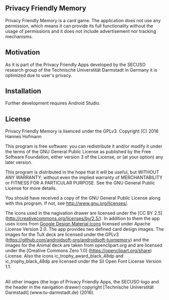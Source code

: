 ## Privacy Friendly Memory

Privacy Friendly Memory is a card game. The application does not use any permission, which means it can provide its full functionality without the usage of permissions and it does not include advertisement nor tracking mechanisms.

## Motivation 

As it is part of the Privacy Friendly Apps developed by the SECUSO research group of the Technische 
Universtität Darmstadt in Germany it is optimized due to user's privacy.

## Installation

Further development requires Android Studio.

## License

Privacy Friendly Memory is lisenced under the GPLv3. Copyright (C) 2016 Hannes Hofmann

This program is free software: you can redistribute it and/or modify
it under the terms of the GNU General Public License as published by
the Free Software Foundation, either version 3 of the License, or
(at your option) any later version.

This program is distributed in the hope that it will be useful,
but WITHOUT ANY WARRANTY; without even the implied warranty of
MERCHANTABILITY or FITNESS FOR A PARTICULAR PURPOSE.  See the
GNU General Public License for more details.

You should have received a copy of the GNU General Public License
along with this program. If not, see <http://www.gnu.org/licenses/>.

The icons used in the nagivation drawer are licensed under the [CC BY 2.5] (http://creativecommons.org/licenses/by/2.5/). In addition to them the app uses icons from [Google Design Material Icons](https://design.google.com/icons/index.html) licensed under Apache License Version 2.0.
The app provides two defined card design images. The images for the TuX deck are licensed under the GPLv3 (https://github.com/androidsoft-org/androidsoft-tuxmemory) and the images for the Animal deck are taken from openclipart.org and are licensed under the [Creative Commons Zero 1.0] (https://openclipart.org/share) License. Also the icons ic_trophy_award_black_48dp and ic_trophy_black_48dp are licensed under the Sil Open Font License Version 1.1.

<br />
All other images (the logo of Privacy Friendly Apps, the SECUSO logo and the header in the navigation drawer) copyright [Technische Universtität Darmstadt] (www.tu-darmstadt.de)  (2016).


